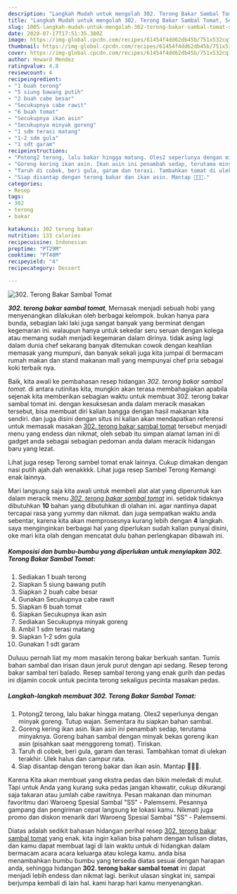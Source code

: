 ```yaml
---
description: "Langkah Mudah untuk mengolah 302. Terong Bakar Sambal Tomat, Sempurna"
title: "Langkah Mudah untuk mengolah 302. Terong Bakar Sambal Tomat, Sempurna"
slug: 1005-langkah-mudah-untuk-mengolah-302-terong-bakar-sambal-tomat-sempurna
date: 2020-07-17T17:51:35.380Z
image: https://img-global.cpcdn.com/recipes/61454f4dd62db45b/751x532cq70/302-terong-bakar-sambal-tomat-foto-resep-utama.jpg
thumbnail: https://img-global.cpcdn.com/recipes/61454f4dd62db45b/751x532cq70/302-terong-bakar-sambal-tomat-foto-resep-utama.jpg
cover: https://img-global.cpcdn.com/recipes/61454f4dd62db45b/751x532cq70/302-terong-bakar-sambal-tomat-foto-resep-utama.jpg
author: Howard Mendez
ratingvalue: 4.8
reviewcount: 4
recipeingredient:
- "1 buah terong"
- "5 siung bawang putih"
- "2 buah cabe besar"
- "Secukupnya cabe rawit"
- "6 buah tomat"
- "Secukupnya ikan asin"
- "Secukupnya minyak goreng"
- "1 sdm terasi matang"
- "1-2 sdm gula"
- "1 sdt garam"
recipeinstructions:
- "Potong2 terong, lalu bakar hingga matang. Oles2 seperlunya dengan minyak goreng. Tutup wajan. Sementara itu siapkan bahan sambal."
- "Goreng kering ikan asin. Ikan asin ini penambah sedap, terutama minyaknya. Goreng bahan sambal dengan minyak bekas goreng ikan asin (pisahkan saat menggoreng tomat). Tiriskan."
- "Taruh di cobek, beri gula, garam dan terasi. Tambahkan tomat di ulekan terakhir. Ulek halus dan campur rata."
- "Siap disantap dengan terong bakar dan ikan asin. Mantap 👌🏻💕."
categories:
- Resep
tags:
- 302
- terong
- bakar

katakunci: 302 terong bakar 
nutrition: 133 calories
recipecuisine: Indonesian
preptime: "PT29M"
cooktime: "PT48M"
recipeyield: "4"
recipecategory: Dessert

---
```



![302. Terong Bakar Sambal Tomat](https://img-global.cpcdn.com/recipes/61454f4dd62db45b/751x532cq70/302-terong-bakar-sambal-tomat-foto-resep-utama.jpg)

<b><i>302. terong bakar sambal tomat</i></b>, Memasak menjadi sebuah hobi yang menyenangkan dilakukan oleh berbagai kelompok. bukan hanya para bunda, sebagian laki laki juga sangat banyak yang berminat dengan kegemaran ini. walaupun hanya untuk sekedar seru seruan dengan kolega atau memang sudah menjadi kegemaran dalam dirinya. tidak asing lagi dalam dunia chef sekarang banyak ditemukan cowok dengan keahlian memasak yang mumpuni, dan banyak sekali juga kita jumpai di bermacam rumah makan dan stand makanan mall yang mempunyai chef pria sebagai koki terbaik nya.

Baik, kita awali ke pembahasan resep hidangan <i>302. terong bakar sambal tomat</i>. di antara rutinitas kita, mungkin akan terasa membahagiakan apabila sejenak kita memberikan sebagian waktu untuk membuat 302. terong bakar sambal tomat ini. dengan kesuksesan anda dalam meracik masakan tersebut, bisa membuat diri kalian bangga dengan hasil makanan kita sendiri. dan juga disini dengan situs ini kalian akan mendapatkan referensi untuk memasak masakan <u>302. terong bakar sambal tomat</u> tersebut menjadi menu yang endess dan nikmat, oleh sebab itu simpan alamat laman ini di gadget anda sebagai sebagian pedoman anda dalam meracik hidangan baru yang lezat.

Lihat juga resep Terong sambel tomat enak lainnya. Cukup dimakan dengan nasi putih ajah.dah wenakkkk. Lihat juga resep Sambel Terong Kemangi enak lainnya.


Mari langsung saja kita awali untuk membeli alat alat yang diperuntuk kan dalam meracik menu <u><i>302. terong bakar sambal tomat</i></u> ini. setidak tidaknya dibutuhkan <b>10</b> bahan yang dibutuhkan di olahan ini. agar nantinya dapat tercapai rasa yang yummy dan nikmat. dan juga sempatkan waktu anda sebentar, karena kita akan memprosesnya kurang lebih dengan <b>4</b> langkah. saya menginginkan berbagai hal yang diperlukan sudah kalian punyai disini, oke mari kita olah dengan mencatat dulu bahan perlengkapan dibawah ini.

<!--inarticleads1-->

##### Komposisi dan bumbu-bumbu yang diperlukan untuk menyiapkan 302. Terong Bakar Sambal Tomat:

1. Sediakan 1 buah terong
1. Siapkan 5 siung bawang putih
1. Siapkan 2 buah cabe besar
1. Gunakan Secukupnya cabe rawit
1. Siapkan 6 buah tomat
1. Siapkan Secukupnya ikan asin
1. Sediakan Secukupnya minyak goreng
1. Ambil 1 sdm terasi matang
1. Siapkan 1-2 sdm gula
1. Gunakan 1 sdt garam


Duluuu pernah liat my mom masakin terong bakar berkuah santan. Tumis bahan sambal dan irisan daun jeruk purut dengan api sedang. Resep terong bakar sambal teri balado. Resep sambal terong yang enak gurih dan pedas ini dijamin cocok untuk pecinta terong sekaligus pecinta masakan pedas. 

<!--inarticleads2-->

##### Langkah-langkah membuat 302. Terong Bakar Sambal Tomat:

1. Potong2 terong, lalu bakar hingga matang. Oles2 seperlunya dengan minyak goreng. Tutup wajan. Sementara itu siapkan bahan sambal.
1. Goreng kering ikan asin. Ikan asin ini penambah sedap, terutama minyaknya. Goreng bahan sambal dengan minyak bekas goreng ikan asin (pisahkan saat menggoreng tomat). Tiriskan.
1. Taruh di cobek, beri gula, garam dan terasi. Tambahkan tomat di ulekan terakhir. Ulek halus dan campur rata.
1. Siap disantap dengan terong bakar dan ikan asin. Mantap 👌🏻💕.


Karena Kita akan membuat yang ekstra pedas dan bikin meledak di mulut. Tapi untuk Anda yang kurang suka pedas jangan khawatir, cukup dikurangi saja takaran atau jumlah cabe rawitnya. Pesan makanan dan minuman favoritmu dari Waroeng Spesial Sambal &#34;SS&#34; - Palemsemi. Pesannya gampang dan pengiriman cepat langsung ke lokasi kamu. Nikmati juga promo dan diskon menarik dari Waroeng Spesial Sambal &#34;SS&#34; - Palemsemi. 

Diatas adalah sedikit bahasan hidangan perihal resep <u>302. terong bakar sambal tomat</u> yang enak. kita ingin kalian bisa paham dengan tulisan diatas, dan kamu dapat membuat lagi di lain waktu untuk di hidangkan dalam bermacam acara acara keluarga atau kolega kamu. anda bisa menambahkan bumbu bumbu yang tersedia diatas sesuai dengan harapan anda, sehingga hidangan <b>302. terong bakar sambal tomat</b> ini dapat menjadi lebih endess dan nikmat lagi. berikut ulasan singkat ini, sampai berjumpa kembali di lain hal. kami harap hari kamu menyenangkan.
